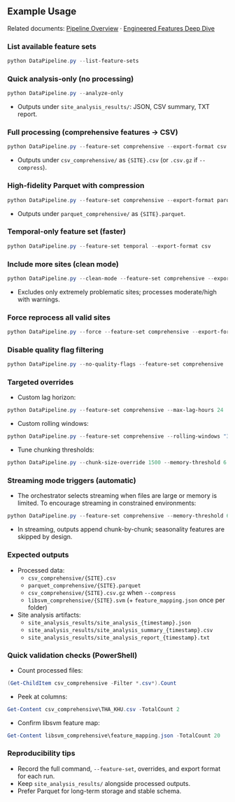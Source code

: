 ## Example Usage

Related documents: [Pipeline Overview](./PipelineOverview.md) · [Engineered Features Deep Dive](./EngineeredFeaturesDeepDive.md)

### List available feature sets

```powershell
python DataPipeline.py --list-feature-sets
```

### Quick analysis-only (no processing)

```powershell
python DataPipeline.py --analyze-only
```

- Outputs under `site_analysis_results/`: JSON, CSV summary, TXT report.

### Full processing (comprehensive features → CSV)

```powershell
python DataPipeline.py --feature-set comprehensive --export-format csv
```

- Outputs under `csv_comprehensive/` as `{SITE}.csv` (or `.csv.gz` if `--compress`).

### High-fidelity Parquet with compression

```powershell
python DataPipeline.py --feature-set comprehensive --export-format parquet --compress
```

- Outputs under `parquet_comprehensive/` as `{SITE}.parquet`.

### Temporal-only feature set (faster)

```powershell
python DataPipeline.py --feature-set temporal --export-format csv
```

### Include more sites (clean mode)

```powershell
python DataPipeline.py --clean-mode --feature-set comprehensive --export-format csv
```

- Excludes only extremely problematic sites; processes moderate/high with warnings.

### Force reprocess all valid sites

```powershell
python DataPipeline.py --force --feature-set comprehensive --export-format csv
```

### Disable quality flag filtering

```powershell
python DataPipeline.py --no-quality-flags --feature-set comprehensive
```

### Targeted overrides

- Custom lag horizon:

```powershell
python DataPipeline.py --feature-set comprehensive --max-lag-hours 24
```

- Custom rolling windows:

```powershell
python DataPipeline.py --feature-set comprehensive --rolling-windows "3,6,12,24,48,72,168,336,720"
```

- Tune chunking thresholds:

```powershell
python DataPipeline.py --chunk-size-override 1500 --memory-threshold 6 --file-size-threshold 100
```

### Streaming mode triggers (automatic)

- The orchestrator selects streaming when files are large or memory is limited. To encourage streaming in constrained environments:

```powershell
python DataPipeline.py --feature-set comprehensive --memory-threshold 6 --file-size-threshold 100
```

- In streaming, outputs append chunk-by-chunk; seasonality features are skipped by design.

### Expected outputs

- Processed data:
  - `csv_comprehensive/{SITE}.csv`
  - `parquet_comprehensive/{SITE}.parquet`
  - `csv_comprehensive/{SITE}.csv.gz` when `--compress`
  - `libsvm_comprehensive/{SITE}.svm` (+ `feature_mapping.json` once per folder)
- Site analysis artifacts:
  - `site_analysis_results/site_analysis_{timestamp}.json`
  - `site_analysis_results/site_analysis_summary_{timestamp}.csv`
  - `site_analysis_results/site_analysis_report_{timestamp}.txt`

### Quick validation checks (PowerShell)

- Count processed files:

```powershell
(Get-ChildItem csv_comprehensive -Filter *.csv*).Count
```

- Peek at columns:

```powershell
Get-Content csv_comprehensive\THA_KHU.csv -TotalCount 2
```

- Confirm libsvm feature map:

```powershell
Get-Content libsvm_comprehensive\feature_mapping.json -TotalCount 20
```

### Reproducibility tips

- Record the full command, `--feature-set`, overrides, and export format for each run.
- Keep `site_analysis_results/` alongside processed outputs.
- Prefer Parquet for long-term storage and stable schema.
